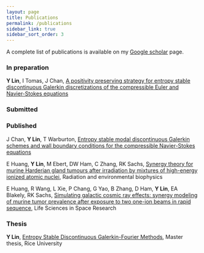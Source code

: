 ```yaml
---
layout: page
title: Publications
permalink: /publications
sidebar_link: true
sidebar_sort_order: 3
---
```


A complete list of publications is available on my [Google scholar](https://scholar.google.com/citations?hl=en&user=yCrSttgAAAAJ) page. 

### In preparation
**Y Lin**, I Tomas, J Chan, [A positivity preserving strategy for entropy stable discontinuous Galerkin discretizations of the compressible Euler and Navier-Stokes equations]()

### Submitted

### Published
J Chan, **Y Lin**, T Warburton, [Entropy stable modal discontinuous Galerkin schemes and wall boundary conditions for
the compressible Navier-Stokes equations](https://www.sciencedirect.com/science/article/pii/S0021999121006185)

E Huang, **Y Lin**, M Ebert, DW Ham, C Zhang, RK Sachs, [Synergy theory for murine Harderian gland tumours after
irradiation by mixtures of high-energy ionized atomic nuclei](https://link.springer.com/article/10.1007/s00411-018-00774-x), Radiation and environmental biophysics

E Huang, R Wang, L Xie, P Chang, G Yao, B Zhang, D Ham, **Y Lin**, EA Blakely, RK Sachs, [Simulating galactic cosmic ray
effects: synergy modeling of murine tumor prevalence after exposure to two one-ion beams in rapid sequence](https://www.sciencedirect.com/science/article/pii/S2214552420300018), Life
Sciences in Space Research

### Thesis
**Y Lin**, [Entropy Stable Discontinuous Galerkin-Fourier Methods](https://scholarship.rice.edu/bitstream/handle/1911/109372/LIN-DOCUMENT-2020.pdf?sequence=1), Master thesis, Rice University
